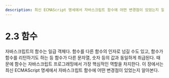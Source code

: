 ```yaml
---
description: 최신 ECMAScript 명세에서 자바스크립트 함수에 어떤 변경점이 있었는지 알아본다.
---
```


# 2.3 함수

자바스크립트의 함수는 일급 객체다. 함수를 다른 함수의 인자로 넘길 수도 있고, 함수가 함수를 리턴하기도 하는 등 함수가 다른 문자열, 숫자 등의 값과 동일하게 취급된다. 때문에 함수는 자바스크립트 프로그래밍에서 가장 핵심적인 역할을 차지한다. 이 장에서는 최신 ECMAScript 명세에서 자바스크립트 함수에 어떤 변경점이 있었는지 알아본다.

